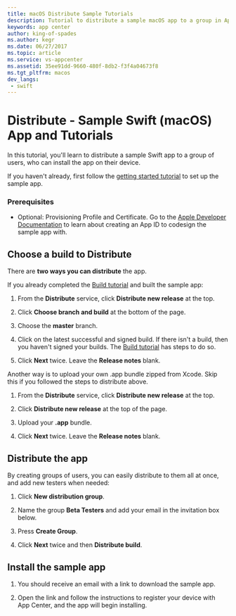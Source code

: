 ```yaml
---
title: macOS Distribute Sample Tutorials
description: Tutorial to distribute a sample macOS app to a group in App Center.
keywords: app center
author: king-of-spades
ms.author: kegr
ms.date: 06/27/2017
ms.topic: article
ms.service: vs-appcenter
ms.assetid: 35ee91dd-9660-480f-8db2-f3f4a04673f8
ms.tgt_pltfrm: macos
dev_langs:  
 - swift
---
```


# Distribute - Sample Swift (macOS) App and Tutorials
In this tutorial, you'll learn to distribute a sample Swift app to a group of users, who can install the app on their device.

If you haven't already, first follow the [getting started tutorial](getting-started.md) to set up the sample app.


### Prerequisites
- Optional: Provisioning Profile and Certificate. Go to the [Apple Developer Documentation](https://developer.apple.com/library/content/documentation/IDEs/Conceptual/AppDistributionGuide/MaintainingProfiles/MaintainingProfiles.html) to learn about creating an App ID to codesign the sample app with.

## Choose a build to Distribute
There are **two ways you can distribute** the app.

If you already completed the [Build tutorial](build.md) and built the sample app:
1. From the **Distribute** service, click **Distribute new release** at the top.

2. Click **Choose branch and build** at the bottom of the page.

3. Choose the **master** branch.  

4. Click on the latest successful and signed build. If there isn't a build, then you haven't signed your builds. The [Build tutorial](build.md) has steps to do so.

5. Click **Next** twice. Leave the **Release notes** blank.

Another way is to upload your own .app bundle zipped from Xcode. Skip this if you followed the steps to distribute above.
1. From the **Distribute** service, click **Distribute new release** at the top.

2. Click **Distribute new release** at the top of the page.

3. Upload your **.app** bundle.

4. Click **Next** twice. Leave the **Release notes** blank.

## Distribute the app

By creating groups of users, you can easily distribute to them all at once, and add new testers when needed:

1. Click **New distribution group**.

2. Name the group **Beta Testers** and add your email in the invitation box below.

3. Press **Create Group**.

4. Click **Next** twice and then **Distribute build**.

## Install the sample app
1. You should receive an email with a link to download the sample app.

2. Open the link and follow the instructions to register your device with App Center, and the app will begin installing.
